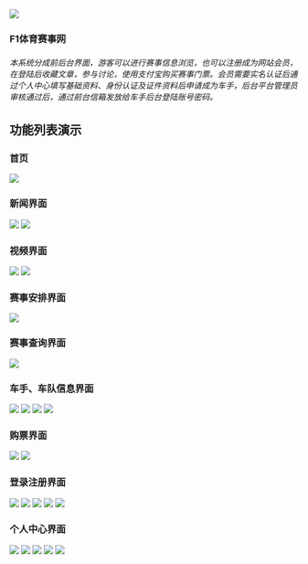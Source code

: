 [![](https://github.com/932529621/formula/blob/master/readimg/icon192x192.png)](https://github.com/932529621/formula/blob/master/readimg/icon192x192.png "markdown")

### F1体育赛事网
###### 本系统分成前后台界面，游客可以进行赛事信息浏览，也可以注册成为网站会员，在登陆后收藏文章，参与讨论，使用支付宝购买赛事门票。会员需要实名认证后通过个人中心填写基础资料、身份认证及证件资料后申请成为车手，后台平台管理员审核通过后，通过前台信箱发放给车手后台登陆账号密码。


## 功能列表演示
### 首页
![](https://github.com/932529621/formula/blob/master/readimg/%E9%A6%96%E9%A1%B5.png)
### 新闻界面
![](https://github.com/932529621/formula/blob/master/readimg/%E6%96%B0%E9%97%BB%E9%A1%B5.png)
![](https://github.com/932529621/formula/blob/master/readimg/%E6%96%B0%E9%97%BB%E9%A1%B5%E8%AF%A6%E6%83%85.png)
### 视频界面
![](https://github.com/932529621/formula/blob/master/readimg/%E8%A7%86%E9%A2%91%E9%A1%B5.png)
![](https://github.com/932529621/formula/blob/master/readimg/%E8%A7%86%E9%A2%91%E8%AF%A6%E6%83%85%E9%A1%B5.png)
### 赛事安排界面
![](https://github.com/932529621/formula/blob/master/readimg/%E8%B5%9B%E4%BA%8B%E5%AE%89%E6%8E%92.png)
### 赛事查询界面
![](https://github.com/932529621/formula/blob/master/readimg/%E8%B5%9B%E4%BA%8B%E6%9F%A5%E8%AF%A2.png)
### 车手、车队信息界面
![](https://github.com/932529621/formula/blob/master/readimg/%E8%BD%A6%E6%89%8B%E6%8E%92%E8%A1%8C%E6%A6%9C.png)
![](https://github.com/932529621/formula/blob/master/readimg/%E8%BD%A6%E6%89%8B%E8%AF%A6%E6%83%85%E9%A1%B5.png)
![](https://github.com/932529621/formula/blob/master/readimg/%E8%BD%A6%E9%98%9F.png)
![](https://github.com/932529621/formula/blob/master/readimg/%E8%BD%A6%E9%98%9F%E8%AF%A6%E6%83%85%E9%A1%B5.png)
### 购票界面
![](https://github.com/932529621/formula/blob/master/readimg/%E8%B4%AD%E7%A5%A86.png)
![](https://github.com/932529621/formula/blob/master/readimg/%E8%B4%AD%E7%A5%A8%E8%AF%A6%E6%83%85%E9%A1%B5.png)
### 登录注册界面
![](https://github.com/932529621/formula/blob/master/readimg/%E7%99%BB%E5%BD%95%E6%B3%A8%E5%86%8C1.png)
![](https://github.com/932529621/formula/blob/master/readimg/%E7%99%BB%E5%BD%95%E6%B3%A8%E5%86%8C2.png)
![](https://github.com/932529621/formula/blob/master/readimg/%E7%99%BB%E5%BD%95%E6%B3%A8%E5%86%8C3.png)
![](https://github.com/932529621/formula/blob/master/readimg/%E7%99%BB%E5%BD%95%E6%B3%A8%E5%86%8C4.png)
![](https://github.com/932529621/formula/blob/master/readimg/%E7%99%BB%E5%BD%95%E6%B3%A8%E5%86%8C5.png)
### 个人中心界面
![](https://github.com/932529621/formula/blob/master/readimg/%E4%B8%AA%E4%BA%BA%E4%B8%AD%E5%BF%83.png)
![](https://github.com/932529621/formula/blob/master/readimg/%E4%B8%AA%E4%BA%BA%E4%B8%AD%E5%BF%832.png)
![](https://github.com/932529621/formula/blob/master/readimg/%E4%B8%AA%E4%BA%BA%E4%B8%AD%E5%BF%833.png)
![](https://github.com/932529621/formula/blob/master/readimg/%E4%B8%AA%E4%BA%BA%E4%B8%AD%E5%BF%834.png)
![](https://github.com/932529621/formula/blob/master/readimg/%E4%B8%AA%E4%BA%BA%E4%B8%AD%E5%BF%835.png)
